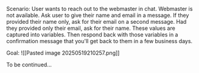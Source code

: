 Scenario: User wants to reach out to the webmaster in chat. Webmaster is not available. Ask user to give their name and email in a message. If they provided their name only, ask for their email on a second message. Had they provided only their email, ask for their name. These values are captured into variables. Then respond back with those variables in a confirmation message that you'll get back to them in a few business days.

Goal:
![[Pasted image 20250519210257.png]]

To be continued...